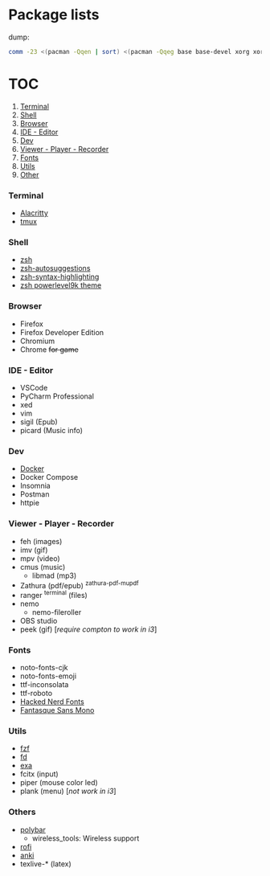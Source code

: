 # Package lists
dump:
```bash
comm -23 <(pacman -Qqen | sort) <(pacman -Qqeg base base-devel xorg xorg-apps i3 xfce4 xfce4-goodies | sort) > pacman
```

# TOC
1. [Terminal](#terminal)
2. [Shell](#shell)
3. [Browser](#browser)
4. [IDE - Editor](#ide---editor)
5. [Dev](#dev)
6. [Viewer - Player - Recorder](#viewer---player--recorder)
7. [Fonts](#fonts)
8. [Utils](#utils)
9. [Other](#other)

### Terminal
- [Alacritty](https://github.com/jwilm/alacritty)
- [tmux](https://wiki.archlinux.org/index.php/tmux)
<!-- - Termite -->
<!-- - Tilix -->

### Shell
- [zsh](https://wiki.archlinux.org/index.php/zsh)
- [zsh-autosuggestions](https://github.com/zsh-users/zsh-autosuggestions)
- [zsh-syntax-highlighting](https://github.com/zsh-users/zsh-syntax-highlighting)
- [zsh powerlevel9k theme](https://github.com/bhilburn/powerlevel9k)

### Browser
- Firefox
- Firefox Developer Edition
- Chromium
- Chrome ~~for game~~

### IDE - Editor
- VSCode
- PyCharm Professional
- xed
- vim
- sigil (Epub)
- picard (Music info)

### Dev
- [Docker](https://www.docker.com/)
- Docker Compose
- Insomnia
- Postman
- httpie


### Viewer - Player - Recorder
- feh (images)
- imv (gif)
- mpv (video)
- cmus (music)
    + libmad (mp3)
- Zathura (pdf/epub) <sup>zathura-pdf-mupdf</sup>
- ranger <sup>terminal</sup> (files)
- nemo
    + nemo-fileroller
- OBS studio
- peek (gif) [*require compton to work in i3*]

### Fonts
- noto-fonts-cjk
- noto-fonts-emoji
- ttf-inconsolata
- ttf-roboto
- [Hacked Nerd Fonts](https://github.com/ryanoasis/nerd-fonts)
- [Fantasque Sans Mono](https://github.com/belluzj/fantasque-sans)

### Utils
- [fzf](https://github.com/junegunn/fzf)
- [fd](https://github.com/sharkdp/fd)
- [exa](https://github.com/ogham/exa)
- fcitx (input)
- piper (mouse color led)
- plank (menu) [*not work in i3*]

### Others
- [polybar](https://github.com/polybar/polybar)
    + wireless_tools: Wireless support
- [rofi](https://github.com/davatorium/rofi)
- [anki](https://apps.ankiweb.net/)
- texlive-* (latex)
